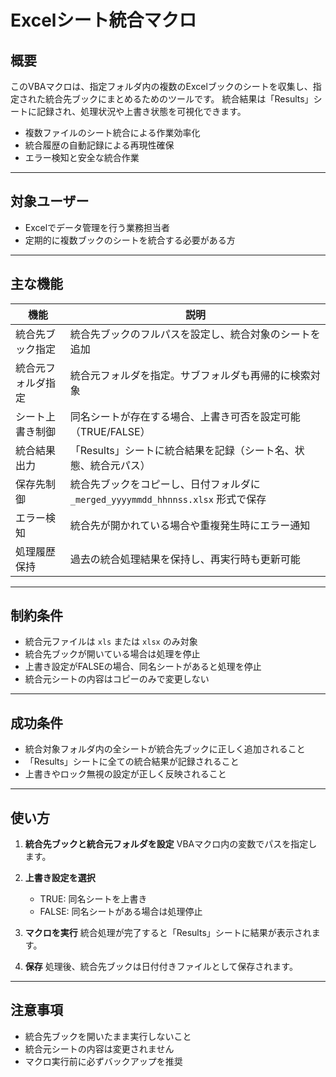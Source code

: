 # Excelシート統合マクロ

## 概要

このVBAマクロは、指定フォルダ内の複数のExcelブックのシートを収集し、指定された統合先ブックにまとめるためのツールです。
統合結果は「Results」シートに記録され、処理状況や上書き状態を可視化できます。

* 複数ファイルのシート統合による作業効率化
* 統合履歴の自動記録による再現性確保
* エラー検知と安全な統合作業

---

## 対象ユーザー

* Excelでデータ管理を行う業務担当者
* 定期的に複数ブックのシートを統合する必要がある方

---

## 主な機能

| 機能        | 説明                                                       |
| --------- | -------------------------------------------------------- |
| 統合先ブック指定  | 統合先ブックのフルパスを設定し、統合対象のシートを追加                              |
| 統合元フォルダ指定 | 統合元フォルダを指定。サブフォルダも再帰的に検索対象                               |
| シート上書き制御  | 同名シートが存在する場合、上書き可否を設定可能（TRUE/FALSE）                      |
| 統合結果出力    | 「Results」シートに統合結果を記録（シート名、状態、統合元パス）                      |
| 保存先制御     | 統合先ブックをコピーし、日付フォルダに `_merged_yyyymmdd_hhnnss.xlsx` 形式で保存 |
| エラー検知     | 統合先が開かれている場合や重複発生時にエラー通知                                 |
| 処理履歴保持    | 過去の統合処理結果を保持し、再実行時も更新可能                                  |

---

## 制約条件

* 統合元ファイルは `xls` または `xlsx` のみ対象
* 統合先ブックが開いている場合は処理を停止
* 上書き設定がFALSEの場合、同名シートがあると処理を停止
* 統合元シートの内容はコピーのみで変更しない

---

## 成功条件

* 統合対象フォルダ内の全シートが統合先ブックに正しく追加されること
* 「Results」シートに全ての統合結果が記録されること
* 上書きやロック無視の設定が正しく反映されること

---

## 使い方

1. **統合先ブックと統合元フォルダを設定**
   VBAマクロ内の変数でパスを指定します。

2. **上書き設定を選択**

   * TRUE: 同名シートを上書き
   * FALSE: 同名シートがある場合は処理停止

3. **マクロを実行**
   統合処理が完了すると「Results」シートに結果が表示されます。

4. **保存**
   処理後、統合先ブックは日付付きファイルとして保存されます。

---

## 注意事項

* 統合先ブックを開いたまま実行しないこと
* 統合元シートの内容は変更されません
* マクロ実行前に必ずバックアップを推奨
